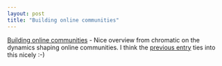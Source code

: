 ```yaml
---
layout: post
title: "Building online communities"
---
```




<a href="http://www.oreillynet.com/pub/a/network/2002/10/21/community.html">Building online communities</a> - Nice overview from chromatic on the dynamics shaping online communities. I think the <a href="/2002/10/22/the_guy_at_the_other_keyboard.html">previous entry</a> ties into this nicely :-)


